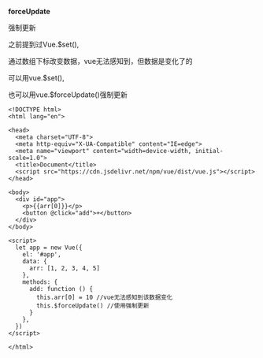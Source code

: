 **forceUpdate**

强制更新

之前提到过Vue.$set(),

通过数组下标改变数据，vue无法感知到，但数据是变化了的

可以用vue.$set(),

也可以用vue.$forceUpdate()强制更新

```vue
<!DOCTYPE html>
<html lang="en">

<head>
  <meta charset="UTF-8">
  <meta http-equiv="X-UA-Compatible" content="IE=edge">
  <meta name="viewport" content="width=device-width, initial-scale=1.0">
  <title>Document</title>
  <script src="https://cdn.jsdelivr.net/npm/vue/dist/vue.js"></script>
</head>

<body>
  <div id="app">
    <p>{{arr[0]}}</p>
    <button @click="add">+</button>
  </div>
</body>

<script>
  let app = new Vue({
    el: '#app',
    data: {
      arr: [1, 2, 3, 4, 5]
    },
    methods: {
      add: function () {
        this.arr[0] = 10 //vue无法感知到该数据变化
        this.$forceUpdate() //使用强制更新
      }
    },
  })
</script>

</html>
```

